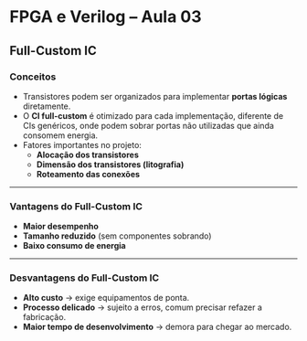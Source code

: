 # FPGA e Verilog – Aula 03  
## Full-Custom IC

### Conceitos
- Transistores podem ser organizados para implementar **portas lógicas** diretamente.  
- O **CI full-custom** é otimizado para cada implementação, diferente de CIs genéricos, onde podem sobrar portas não utilizadas que ainda consomem energia.  
- Fatores importantes no projeto:
  - **Alocação dos transistores**  
  - **Dimensão dos transistores (litografia)**  
  - **Roteamento das conexões**

---

### Vantagens do Full-Custom IC
- **Maior desempenho**  
- **Tamanho reduzido** (sem componentes sobrando)  
- **Baixo consumo de energia**

---

### Desvantagens do Full-Custom IC
- **Alto custo** → exige equipamentos de ponta.  
- **Processo delicado** → sujeito a erros, comum precisar refazer a fabricação.  
- **Maior tempo de desenvolvimento** → demora para chegar ao mercado.
